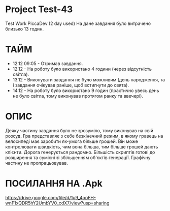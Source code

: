 # Project Test-43
Test Work PiccaDev (2 day used)
На дане завдання було витрачено близько 13 годин.



ТАЙМ
=================================================
  * 12.12 09:05 - Отримав завдання.
  * 12.12 - На роботу було використано 4 години (через відсутність світла).
  * 13.12 - Виконувати завдання не було можливим (день народження, та і завдання очікував раніше, щоб встигнути до свята).
  * 14.12 - На роботу було використано 9 годин (практично увесь день не було світла, тому виконував протягом ранку та ввечері).



ОПИС
=================================================
Деяку частину завдання було не зрозуміло, тому виконував на свій розсуд.
Гра представляє з себе безкінечний режим, в якому гравець
на велосипеді має заробити як-умога більше грошей. 
Він може контролювати швидкість, чим вона більша, тим більше грошей дають клієнти.
Дорога генерується рандомно.
Більшість скриптів готові до розширення та сумісні зі збільшенням об'єктів генерації.
Графічну частину не пропрацьовував.



ПОСИЛАННЯ НА .Apk
=================================================
https://drive.google.com/file/d/1u9_4opFH-wnF1xQDR5hY2UmbYV0_cdX7/view?usp=sharing
